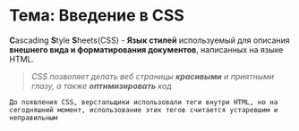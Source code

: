 # Тема: Введение в CSS
**C**ascading **S**tyle **S**heets(CSS) - **Язык стилей** используемый для описания **внешнего вида и форматирования документов**, написанных на языке HTML.
>_CSS позволяет делать веб страницы **красивыми** и приятными глазу, а также **оптимизировать** код_

    До появления CSS, верстальщики использовали теги внутри HTML, но на сегодняшний момент, использование этих тегов считается устаревшим и неправильным

